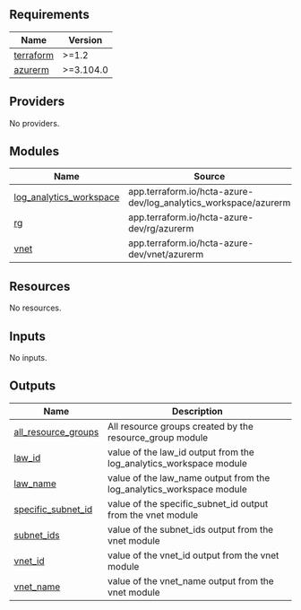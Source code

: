 ## Requirements

| Name | Version |
|------|---------|
| <a name="requirement_terraform"></a> [terraform](#requirement\_terraform) | >=1.2 |
| <a name="requirement_azurerm"></a> [azurerm](#requirement\_azurerm) | >=3.104.0 |

## Providers

No providers.

## Modules

| Name | Source | Version |
|------|--------|---------|
| <a name="module_log_analytics_workspace"></a> [log\_analytics\_workspace](#module\_log\_analytics\_workspace) | app.terraform.io/hcta-azure-dev/log_analytics_workspace/azurerm | 1.0.0 |
| <a name="module_rg"></a> [rg](#module\_rg) | app.terraform.io/hcta-azure-dev/rg/azurerm | 1.0.0 |
| <a name="module_vnet"></a> [vnet](#module\_vnet) | app.terraform.io/hcta-azure-dev/vnet/azurerm | 3.0.2 |

## Resources

No resources.

## Inputs

No inputs.

## Outputs

| Name | Description |
|------|-------------|
| <a name="output_all_resource_groups"></a> [all\_resource\_groups](#output\_all\_resource\_groups) | All resource groups created by the resource\_group module |
| <a name="output_law_id"></a> [law\_id](#output\_law\_id) | value of the law\_id output from the log\_analytics\_workspace module |
| <a name="output_law_name"></a> [law\_name](#output\_law\_name) | value of the law\_name output from the log\_analytics\_workspace module |
| <a name="output_specific_subnet_id"></a> [specific\_subnet\_id](#output\_specific\_subnet\_id) | value of the specific\_subnet\_id output from the vnet module |
| <a name="output_subnet_ids"></a> [subnet\_ids](#output\_subnet\_ids) | value of the subnet\_ids output from the vnet module |
| <a name="output_vnet_id"></a> [vnet\_id](#output\_vnet\_id) | value of the vnet\_id output from the vnet module |
| <a name="output_vnet_name"></a> [vnet\_name](#output\_vnet\_name) | value of the vnet\_name output from the vnet module |
